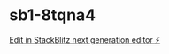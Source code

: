 # sb1-8tqna4

[Edit in StackBlitz next generation editor ⚡️](https://stackblitz.com/~/github.com/hanbelmail/sb1-8tqna4)